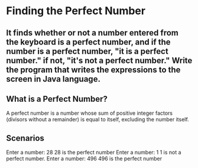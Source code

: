 # Finding the Perfect Number


## It finds whether or not a number entered from the keyboard is a perfect number, and if the number is a perfect number, "it is a perfect number." if not, "it's not a perfect number." Write the program that writes the expressions to the screen in Java language.



## What is a Perfect Number?


A perfect number is a number whose sum of positive integer factors (divisors without a remainder) is equal to itself, excluding the number itself.



## Scenarios


Enter a number: 28
28 is the perfect number
Enter a number: 1
1 is not a perfect number.
Enter a number: 496
496 is the perfect number